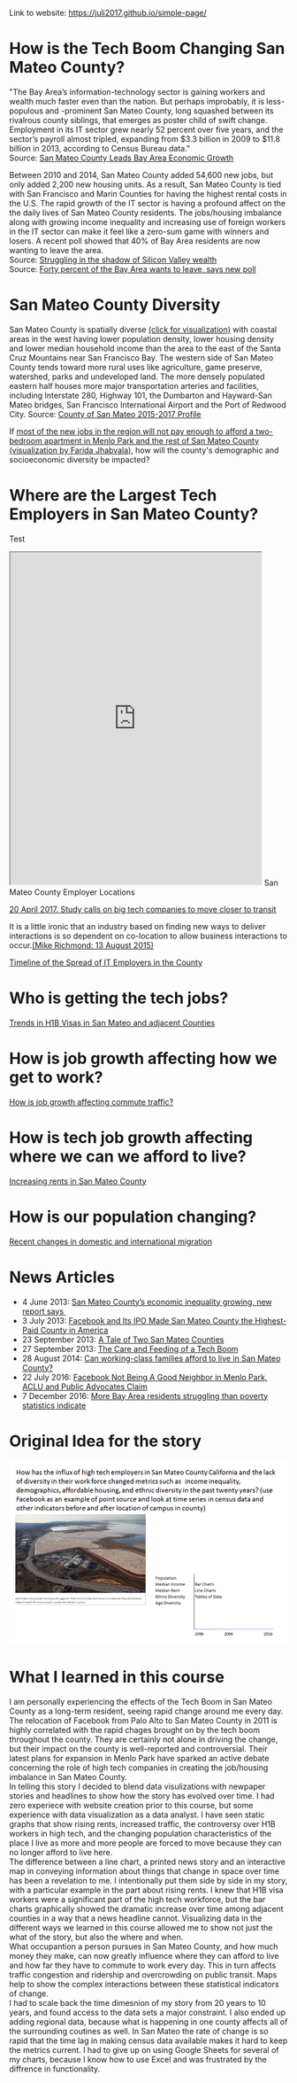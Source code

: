 Link to website: https://juli2017.github.io/simple-page/  
# How is the Tech Boom Changing San Mateo County?  
"The Bay Area’s information-technology sector is gaining workers and wealth much faster even than the nation. But perhaps improbably, it is less-populous and -prominent San Mateo County, long squashed between its rivalrous county siblings, that emerges as poster child of swift change. Employment in its IT sector grew nearly 52 percent over five years, and the sector’s payroll almost tripled, expanding from $3.3 billion in 2009 to $11.8 billion in 2013, according to Census Bureau data."  
Source: <a href="http://www.siliconvalleyoneworld.com/2015/05/28/san-mateo-county-leads-economic-growth/">San Mateo County Leads Bay Area Economic Growth</a>  

Between 2010 and 2014, San Mateo County added 54,600 new jobs, but only added 2,200 new housing units. As a result, San Mateo County is tied with San Francisco and Marin Counties for having the highest rental costs in the U.S. The rapid growth of the IT sector is having a profound affect on the the daily lives of San Mateo County residents.  The jobs/housing imbalance along with growing income inequality and increasing use of foreign workers in the IT sector can make it feel like a zero-sum game with winners and losers. A recent poll showed that 40% of Bay Area residents are now wanting to leave the area.  
Source: <a href="https://www.usatoday.com/story/tech/2014/11/03/east-palo-alto-philanthropy-facebook-silicon-valley/16244117/">Struggling in the shadow of Silicon Valley wealth</a>  
Source: <a href="http://sf.curbed.com/2017/3/31/15140036/bay-area-leaving-poll-san-francisco">Forty percent of the Bay Area wants to leave, says new poll</a>
# San Mateo County Diversity  
San Mateo County is spatially diverse <a href="https://juli2017.github.io/SMCGeographicDiversity/">(click for visualization)</a> with coastal areas in the west having lower population density, lower housing density and lower median household income than the area to the east of the Santa Cruz Mountains near San Francisco Bay. The western side of San Mateo County tends toward more rural uses like agriculture, game preserve, watershed, parks and undeveloped land. The more densely populated eastern half houses more major transportation arteries and facilities, including Interstate 280, Highway 101, the Dumbarton and Hayward-San Mateo bridges, San Francisco International Airport and the Port of Redwood City.  Source: <a href="https://www.smcgov.org/sites/smcgov.org/files/documents/files/County_Profile_2015_17.pdf">County of San Mateo 2015-2017 Profile</a>

If <a href="https://public.tableau.com/profile/publish/Job_growth_SV_and_nearby/Finalforpub#!/publish-confirm">most of the new jobs in the region will not pay enough to afford a two-bedroom apartment in Menlo Park and the rest of San Mateo County (visualization by Farida Jhabvala)</a>, how will the county's demographic and socioeconomic diversity be impacted?
 
 
# Where are the Largest Tech Employers in San Mateo County?
Test  
<iframe src="https://juli2017.github.io/EmployerPointMap/" width="90%" height="600"></iframe>  
San Mateo County Employer Locations

<a href="http://www.sfchronicle.com/business/article/Study-calls-on-big-tech-companies-to-move-closer-11085028.php">20 April 2017. Study calls on big tech companies to move closer to transit</a> 

It is a little ironic that an industry based on finding new ways to deliver interactions is so dependent on co-location to allow business interactions to occur.<a href="https://www.quora.com/How-sustainable-are-the-rising-rents-and-property-prices-in-the-Bay-Area">(Mike Richmond: 13 August 2015)</a> 

<a href="https://juli2017.github.io/SMCEvolutionofIT/">Timeline of the Spread of IT Employers in the County</a>  


# Who is getting the tech jobs?
<a href="https://juli2017.github.io/WhoIsWorking">Trends in H1B Visas in San Mateo and adjacent Counties</a>

# How is job growth affecting how we get to work?
<a href="https://juli2017.github.io/SMCTraffic/">How is job growth affecting commute traffic?</a>

# How is tech job growth affecting where we can we afford to live?
<a href="https://juli2017.github.io/TrendsInRent/">Increasing rents in San Mateo County</a>

# How is our population changing?
<a href="https://juli2017.github.io/PopulationChange/">Recent changes in domestic and international migration</a>


# News Articles
* 4 June 2013: <a href="http://archives.sfexaminer.com/sanfrancisco/san-mateo-countys-economic-inequality-growing-new-report-says/Content?oid=2350398">San Mateo County’s economic inequality growing, new report says </a>  
* 3 July 2013: <a href="http://www.webpronews.com/facebook-and-its-ipo-made-san-mateo-county-the-highest-paid-county-in-america-2013-07/">Facebook and Its IPO Made San Mateo County the Highest-Paid County in America</a>  
* 23 September 2013: <a href="http://valleywag.gawker.com/a-tale-of-two-san-mateo-counties-1372560841">A Tale of Two San Mateo Counties</a>  
* 27 September 2013: <a href="http://www.modernluxury.com/san-francisco/story/the-care-and-feeding-of-tech-boom">The Care and Feeding of a Tech Boom</a>  
* 28 August 2014: <a href="http://www.mercurynews.com/2014/08/28/can-working-class-families-afford-to-live-in-san-mateo-county/">Can working-class families afford to live in San Mateo County? </a>  
* 22 July 2016: <a href="http://www.nbcbayarea.com/news/local/Facebook-not-good-neighbor-menlo-park-aclu-public-advocates-387805951.html">Facebook Not Being A Good Neighbor in Menlo Park, ACLU and Public Advocates Claim</a>  
* 7 December 2016: <a href="http://www.mercurynews.com/2016/12/07/more-bay-area-residents-struggling-than-poverty-statistics-indicate/">More Bay Area residents struggling than poverty statistics indicate</a>  
# Original Idea for the story  
<img src="./img/StoryIdea.png" />  

# What I learned in this course  
I am personally experiencing the effects of the Tech Boom in San Mateo County as a long-term resident, seeing rapid change around me every day.  The relocation of Facebook from Palo Alto to San Mateo County in 2011 is highly correlated with the rapid chages brought on by the tech boom throughout the county.  They are certainly not alone in driving the change, but their impact on the county is well-reported and controversial.  Their latest plans for expansion in Menlo Park have sparked an active debate concerning the role of high tech companies in creating the job/housing imbalance in San Mateo County.   
In telling this story I decided to blend data visulizations with newpaper stories and headlines to show how the story has evolved over time.  I had zero experiece with website creation prior to this course, but some experience with data visualization as a data analyst.  I have seen static graphs that show rising rents, increased traffic, the controversy over H1B workers in high tech, and the changing population characteristics of the place I live as more and more people are forced to move because they can no longer afford to live here.  
The difference between a line chart, a printed news story and an interactive map in conveying information about things that change in space over time has been a revelation to me.  I intentionally put them side by side in my story, with a particular example in the part about rising rents.  I knew that H1B visa workers were a significant part of the high tech workforce, but the bar charts graphically showed the dramatic increase over time among adjacent counties in a way that a news headline cannot.  Visualizing data in the different ways we learned in this course allowed me to show not just the what of the story, but also the where and when.  
What occupantion a person pursues in San Mateo County, and how much money they make, can now greatly influence where they can afford to live and how far they have to commute to work every day.  This in turn affects traffic congestion and ridership and overcrowding on public transit.  Maps help to show the complex interactions between these statistical indicators of change.  
I had to scale back the time dimesnion of my story from 20 years to 10 years, and found access to the data sets a major constraint.  I also ended up adding regional data, because what is happening in one county affects all of the surrounding coutines as well.  In San Mateo the rate of change is so rapid that the time lag in making census data available makes it hard to keep the metrics current.  I had to give up on using Google Sheets for several of my charts, because I know how to use Excel and was frustrated by the diffrence in functionality.
